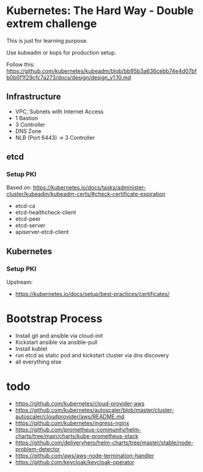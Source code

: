# Kubernetes: The Hard Way - Double extrem challenge

This is just for learning purpose. 

Use kubeadm or kops for production setup.

Follow this:
https://github.com/kubernetes/kubeadm/blob/bb95b3a636cebb74e4d07bfb0b0f1f29cfc7a273/docs/design/design_v1.10.md


## Infrastructure

* VPC, Subnets with Internet Access
* 1 Bastion
* 3 Controller
* DNS Zone
* NLB (Port 6443) -> 3 Controller

## etcd

### Setup PKI

Based on: https://kubernetes.io/docs/tasks/administer-cluster/kubeadm/kubeadm-certs/#check-certificate-expiration

* etcd-ca
* etcd-healthcheck-client
* etcd-peer 
* etcd-server
* apiserver-etcd-client

## Kubernetes

### Setup PKI

Upstream: 
* https://kubernetes.io/docs/setup/best-practices/certificates/

# Bootstrap Process

* Install git and ansible via cloud-init
* Kickstart ansible via ansible-pull
* Install kublet
* run etcd as static pod and kickstart cluster via dns discovery
* all everything else

# todo

- https://github.com/kubernetes/cloud-provider-aws
- https://github.com/kubernetes/autoscaler/blob/master/cluster-autoscaler/cloudprovider/aws/README.md
- https://github.com/kubernetes/ingress-nginx
- https://github.com/prometheus-community/helm-charts/tree/main/charts/kube-prometheus-stack
- https://github.com/deliveryhero/helm-charts/tree/master/stable/node-problem-detector
- https://github.com/aws/aws-node-termination-handler
- https://github.com/keycloak/keycloak-operator
